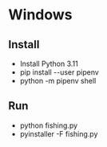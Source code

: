 # Windows

## Install

- Install Python 3.11
- pip install --user pipenv
- python -m pipenv shell

## Run
- python fishing.py
- pyinstaller -F fishing.py
